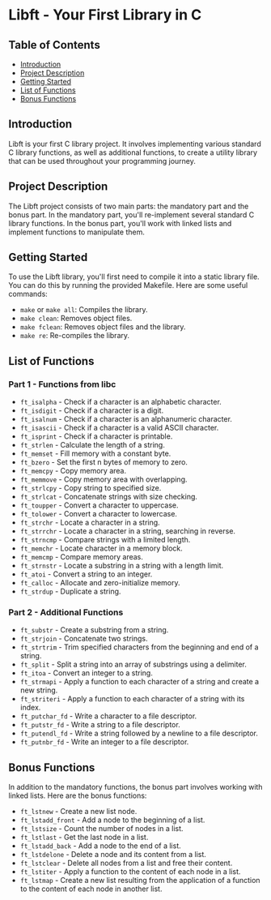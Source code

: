 # Libft - Your First Library in C

## Table of Contents

- [Introduction](#introduction)
- [Project Description](#project-description)
- [Getting Started](#getting-started)
- [List of Functions](#list-of-functions)
- [Bonus Functions](#bonus-functions)

## Introduction

Libft is your first C library project. It involves implementing various standard C library functions, as well as additional functions, to create a utility library that can be used throughout your programming journey.

## Project Description

The Libft project consists of two main parts: the mandatory part and the bonus part. In the mandatory part, you'll re-implement several standard C library functions. In the bonus part, you'll work with linked lists and implement functions to manipulate them.

## Getting Started

To use the Libft library, you'll first need to compile it into a static library file. You can do this by running the provided Makefile. Here are some useful commands:

- `make` or `make all`: Compiles the library.
- `make clean`: Removes object files.
- `make fclean`: Removes object files and the library.
- `make re`: Re-compiles the library.

## List of Functions

### Part 1 - Functions from libc

- `ft_isalpha` - Check if a character is an alphabetic character.
- `ft_isdigit` - Check if a character is a digit.
- `ft_isalnum` - Check if a character is an alphanumeric character.
- `ft_isascii` - Check if a character is a valid ASCII character.
- `ft_isprint` - Check if a character is printable.
- `ft_strlen` - Calculate the length of a string.
- `ft_memset` - Fill memory with a constant byte.
- `ft_bzero` - Set the first n bytes of memory to zero.
- `ft_memcpy` - Copy memory area.
- `ft_memmove` - Copy memory area with overlapping.
- `ft_strlcpy` - Copy string to specified size.
- `ft_strlcat` - Concatenate strings with size checking.
- `ft_toupper` - Convert a character to uppercase.
- `ft_tolower` - Convert a character to lowercase.
- `ft_strchr` - Locate a character in a string.
- `ft_strrchr` - Locate a character in a string, searching in reverse.
- `ft_strncmp` - Compare strings with a limited length.
- `ft_memchr` - Locate character in a memory block.
- `ft_memcmp` - Compare memory areas.
- `ft_strnstr` - Locate a substring in a string with a length limit.
- `ft_atoi` - Convert a string to an integer.
- `ft_calloc` - Allocate and zero-initialize memory.
- `ft_strdup` - Duplicate a string.

### Part 2 - Additional Functions

- `ft_substr` - Create a substring from a string.
- `ft_strjoin` - Concatenate two strings.
- `ft_strtrim` - Trim specified characters from the beginning and end of a string.
- `ft_split` - Split a string into an array of substrings using a delimiter.
- `ft_itoa` - Convert an integer to a string.
- `ft_strmapi` - Apply a function to each character of a string and create a new string.
- `ft_striteri` - Apply a function to each character of a string with its index.
- `ft_putchar_fd` - Write a character to a file descriptor.
- `ft_putstr_fd` - Write a string to a file descriptor.
- `ft_putendl_fd` - Write a string followed by a newline to a file descriptor.
- `ft_putnbr_fd` - Write an integer to a file descriptor.

## Bonus Functions

In addition to the mandatory functions, the bonus part involves working with linked lists. Here are the bonus functions:

- `ft_lstnew` - Create a new list node.
- `ft_lstadd_front` - Add a node to the beginning of a list.
- `ft_lstsize` - Count the number of nodes in a list.
- `ft_lstlast` - Get the last node in a list.
- `ft_lstadd_back` - Add a node to the end of a list.
- `ft_lstdelone` - Delete a node and its content from a list.
- `ft_lstclear` - Delete all nodes from a list and free their content.
- `ft_lstiter` - Apply a function to the content of each node in a list.
- `ft_lstmap` - Create a new list resulting from the application of a function to the content of each node in another list.